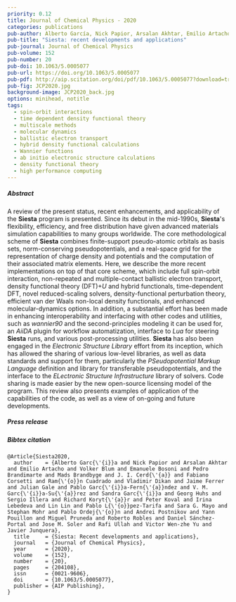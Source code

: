 ```yaml
---
priority: 0.12
title: Journal of Chemical Physics - 2020
categories: publications
pub-author: Alberto García, Nick Papior, Arsalan Akhtar, Emilio Artacho, Volker Blum, Emanuele Bosoni, <u>Pedro Brandimarte</u>, Mads Brandbyge, J. I. Cerdá, Fabiano Corsetti, Ramón Cuadrado, Vladimir Dikan, Jaime Ferrer, Julian Gale, Pablo García-Fernández, V. M. García-Suárez, Sandra García, Georg Huhs, Sergio Illera, Richard Korytár, Peter Koval, Irina Lebedeva, Lin Lin, Pablo López-Tarifa, Sara G. Mayo, Stephan Mohr, Pablo Ordejón, Andrei Postnikov, Yann Pouillon, Miguel Pruneda, Roberto Robles, Daniel Sánchez-Portal, Jose M. Soler, Rafi Ullah, Victor Wen-zhe Yu, and Javier Junquera
pub-title: "Siesta: recent developments and applications"
pub-journal: Journal of Chemical Physics
pub-volume: 152
pub-number: 20
pub-doi: 10.1063/5.0005077
pub-url: https://doi.org/10.1063/5.0005077
pub-pdf: http://aip.scitation.org/doi/pdf/10.1063/5.0005077?download=true
pub-fig: JCP2020.jpg
background-image: JCP2020_back.jpg
options: minihead, notitle
tags:
  - spin-orbit interactions
  - time dependent density functional theory
  - multiscale methods
  - molecular dynamics
  - ballistic electron transport
  - hybrid density functional calculations
  - Wannier functions
  - ab initio electronic structure calculations
  - density functional theory
  - high performance computing
---
```


##### Abstract

A review of the present status, recent enhancements, and applicability of the **Siesta** program is presented.
Since its debut in the mid-1990s, **Siesta**'s flexibility, efficiency, and free distribution have given advanced materials simulation capabilities to many groups worldwide.
The core methodological scheme of **Siesta** combines finite-support pseudo-atomic orbitals as basis sets, norm-conserving pseudopotentials, and a real-space grid for the representation of charge density and potentials and the computation of their associated matrix elements.
Here, we describe the more recent implementations on top of that core scheme, which include full spin-orbit interaction, non-repeated and multiple-contact ballistic electron transport, density functional theory (DFT)+*U* and hybrid functionals, time-dependent DFT, novel reduced-scaling solvers, density-functional perturbation theory, efficient van der Waals non-local density functionals, and enhanced molecular-dynamics options.
In addition, a substantial effort has been made in enhancing interoperability and interfacing with other codes and utilities, such as *wannier90* and the second-principles modeling it can be used for, an *AiiDA* plugin for workflow automatization, interface to *Lua* for steering **Siesta** runs, and various post-processing utilities.
**Siesta** has also been engaged in the *Electronic Structure Library* effort from its inception, which has allowed the sharing of various low-level libraries, as well as data standards and support for them, particularly the *PSeudopotential Markup Language* definition and library for transferable pseudopotentials, and the interface to the *ELectronic Structure Infrastructure* library of solvers.
Code sharing is made easier by the new open-source licensing model of the program.
This review also presents examples of application of the capabilities of the code, as well as a view of on-going and future developments.

##### Press release <a target="_blank" href="https://twitter.com/icmabCSIC/status/1280432405938081792"><span class="icon fa-twitter fa-lg style1"></span></a> <a target="_blank" href="https://twitter.com/_arXiv_physics/status/1267977175010955264"><span class="icon fa-twitter fa-lg style1"></span></a> <a target="_blank" href="https://twitter.com/SimuneAtomistic/status/1265928059288420352"><span class="icon fa-twitter fa-lg style1"></span></a> <a target="_blank" href="https://twitter.com/ehuscientia/status/1281590498403274753"><span class="icon fa-twitter fa-lg style1"></span></a> <a target="_blank" href="https://twitter.com/compthesml/status/1265946429505355776"><span class="icon fa-twitter fa-lg style1"></span></a>

##### Bibtex citation

```
@Article{Siesta2020,
  author    = {Alberto Garc{\'{i}}a and Nick Papior and Arsalan Akhtar and Emilio Artacho and Volker Blum and Emanuele Bosoni and Pedro Brandimarte and Mads Brandbyge and J. I. Cerd{\'{a}} and Fabiano Corsetti and Ram{\'{o}}n Cuadrado and Vladimir Dikan and Jaime Ferrer and Julian Gale and Pablo Garc{\'{i}}a-Fern{\'{a}}ndez and V. M. Garc{\'{i}}a-Su{\'{a}}rez and Sandra Garc{\'{i}}a and Georg Huhs and Sergio Illera and Richard Koryt{\'{a}}r and Peter Koval and Irina Lebedeva and Lin Lin and Pablo L{\'{o}}pez-Tarifa and Sara G. Mayo and Stephan Mohr and Pablo Ordej{\'{o}}n and Andrei Postnikov and Yann Pouillon and Miguel Pruneda and Roberto Robles and Daniel Sánchez-Portal and Jose M. Soler and Rafi Ullah and Victor Wen-zhe Yu and Javier Junquera},
  title     = {Siesta: Recent developments and applications},
  journal   = {Journal of Chemical Physics},
  year      = {2020},
  volume    = {152},
  number    = {20},
  pages     = {204108},
  issn      = {0021-9606},
  doi       = {10.1063/5.0005077},
  publisher = {AIP Publishing},
}
```
